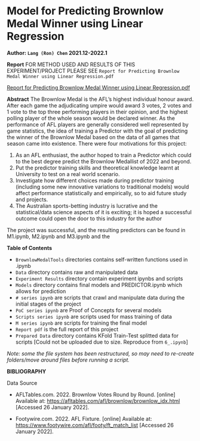 # Model for Predicting Brownlow Medal Winner using Linear Regression
**Author: `Lang (Ron) Chen` 2021.12-2022.1**


**Report**
FOR METHOD USED AND RESULTS OF THIS EXPERIMENT/PROJECT PLEASE SEE `Report for Predicting Brownlow Medal Winner using Linear Regression.pdf`

[Report for Predicting Brownlow Medal Winner using Linear Regression.pdf](https://github.com/TGChenZP/BrownlowPredictor/blob/master/Report%20for%20Predicting%20Brownlow%20Medal%20Winner%20using%20Linear%20Regression.pdf)


**Abstract**
The Brownlow Medal is the AFL’s highest individual honour award. After each game the adjudicating
umpire would award 3 votes, 2 votes and 1 vote to the top three performing players in their opinion,
and the highest polling player of the whole season would be declared winner.
As the performance of AFL players are generally considered well represented by game statistics, the
idea of training a Predictor with the goal of predicting the winner of the Brownlow Medal based on
the data of all games that season came into existence.
There were four motivations for this project:
1. As an AFL enthusiast, the author hoped to train a Predictor which could to the best degree predict the Brownlow Medallist of 2022 and beyond.
2. Put the predictor training skills and theoretical knowledge learnt at University to test on a real world scenario.
3. Investigate how different choices made during predictor training (including some new innovative variations to traditional models) would affect performance statistically and empirically, so to aid future study and projects.
4. The Australian sports-betting industry is lucrative and the statistical/data science aspects of it is exciting; it is hoped a successful outcome could open the door to this industry for the author

The project was successful, and the resulting predictors can be found in M1.ipynb, M2.ipynb and
M3.ipynb and the 


**Table of Contents**
- `BrownlowMedalTools` directories contains self-written functions used in .ipynb
- `Data` directory contains raw and manipulated data
- `Experiment Results` directory contain experiment ipynbs and scripts
- `Models` directory contains final models and PREDICTOR.ipynb which allows for prediction
- `# series ipynb` are scripts that crawl and manipulate data during the initial stages of the project
- `PoC series ipynb` are Proof of Concepts for several models
- `Scripts series ipynb` are scripts used for mass training of data
- `M series ipynb` are scripts for training the final model
- `Report pdf` is the full report of this project
- `Prepared Data` directory contains KFold Train-Test splitted data for scripts [Could not be uploaded due to size. Reproduce from `6_.ipynb`]


*Note: some the file system has been restructured, so may need to re-create folders/move around files before running a script.*


**BIBLIOGRAPHY**

Data Source

- AFLTables.com. 2022. Brownlow Votes Round by Round. [online] Available at: <https://afltables.com/afl/brownlow/brownlow_idx.html> [Accessed 26 January 2022].

- Footywire.com. 2022. AFL Fixture. [online] Available at: <https://www.footywire.com/afl/footy/ft_match_list> [Accessed 26 January 2022].
